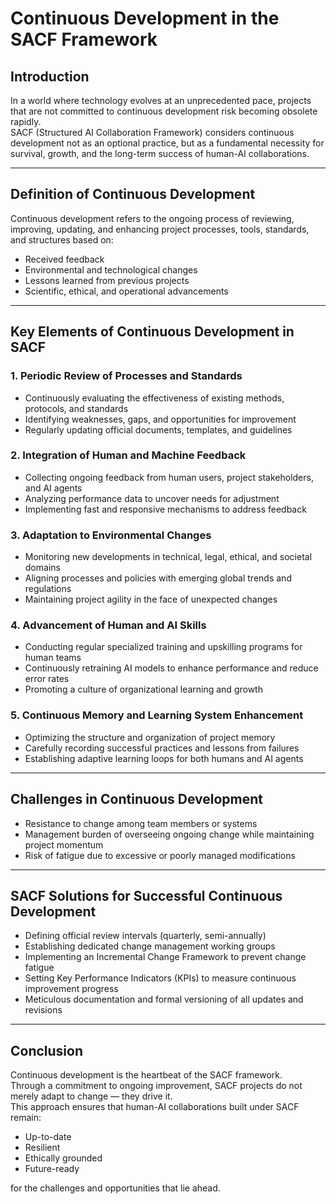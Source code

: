 # Continuous Development in the SACF Framework

## Introduction

In a world where technology evolves at an unprecedented pace, projects that are not committed to continuous development risk becoming obsolete rapidly.  
SACF (Structured AI Collaboration Framework) considers continuous development not as an optional practice, but as a fundamental necessity for survival, growth, and the long-term success of human-AI collaborations.

---

## Definition of Continuous Development

Continuous development refers to the ongoing process of reviewing, improving, updating, and enhancing project processes, tools, standards, and structures based on:

- Received feedback
- Environmental and technological changes
- Lessons learned from previous projects
- Scientific, ethical, and operational advancements

---

## Key Elements of Continuous Development in SACF

### 1. Periodic Review of Processes and Standards

- Continuously evaluating the effectiveness of existing methods, protocols, and standards
- Identifying weaknesses, gaps, and opportunities for improvement
- Regularly updating official documents, templates, and guidelines

### 2. Integration of Human and Machine Feedback

- Collecting ongoing feedback from human users, project stakeholders, and AI agents
- Analyzing performance data to uncover needs for adjustment
- Implementing fast and responsive mechanisms to address feedback

### 3. Adaptation to Environmental Changes

- Monitoring new developments in technical, legal, ethical, and societal domains
- Aligning processes and policies with emerging global trends and regulations
- Maintaining project agility in the face of unexpected changes

### 4. Advancement of Human and AI Skills

- Conducting regular specialized training and upskilling programs for human teams
- Continuously retraining AI models to enhance performance and reduce error rates
- Promoting a culture of organizational learning and growth

### 5. Continuous Memory and Learning System Enhancement

- Optimizing the structure and organization of project memory
- Carefully recording successful practices and lessons from failures
- Establishing adaptive learning loops for both humans and AI agents

---

## Challenges in Continuous Development

- Resistance to change among team members or systems
- Management burden of overseeing ongoing change while maintaining project momentum
- Risk of fatigue due to excessive or poorly managed modifications

---

## SACF Solutions for Successful Continuous Development

- Defining official review intervals (quarterly, semi-annually)
- Establishing dedicated change management working groups
- Implementing an Incremental Change Framework to prevent change fatigue
- Setting Key Performance Indicators (KPIs) to measure continuous improvement progress
- Meticulous documentation and formal versioning of all updates and revisions

---

## Conclusion

Continuous development is the heartbeat of the SACF framework.  
Through a commitment to ongoing improvement, SACF projects do not merely adapt to change — they drive it.  
This approach ensures that human-AI collaborations built under SACF remain:

- Up-to-date
- Resilient
- Ethically grounded
- Future-ready

for the challenges and opportunities that lie ahead.


